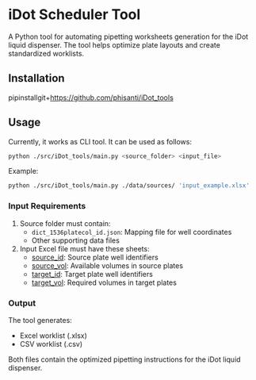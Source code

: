 #  

# iDot Scheduler Tool

A Python tool for automating pipetting worksheets generation for the iDot liquid dispenser. The tool helps optimize plate layouts and create standardized worklists.

## Installation

pipinstallgit+https://github.com/phisanti/iDot_tools

## Usage

Currently, it works as CLI tool. It can be used as follows:

```bash
python ./src/iDot_tools/main.py <source_folder> <input_file>
```

Example:

```bash
python ./src/iDot_tools/main.py ./data/sources/ 'input_example.xlsx'
```

### Input Requirements

1. Source folder must contain:
   * `dict_1536platecol_id.json`: Mapping file for well coordinates
   * Other supporting data files
2. Input Excel file must have these sheets:
   * [source_id](vscode-file://vscode-app/Applications/Visual%20Studio%20Code.app/Contents/Resources/app/out/vs/code/electron-sandbox/workbench/workbench.html): Source plate well identifiers
   * [source_vol](vscode-file://vscode-app/Applications/Visual%20Studio%20Code.app/Contents/Resources/app/out/vs/code/electron-sandbox/workbench/workbench.html): Available volumes in source plates
   * [target_id](vscode-file://vscode-app/Applications/Visual%20Studio%20Code.app/Contents/Resources/app/out/vs/code/electron-sandbox/workbench/workbench.html): Target plate well identifiers
   * [target_vol](vscode-file://vscode-app/Applications/Visual%20Studio%20Code.app/Contents/Resources/app/out/vs/code/electron-sandbox/workbench/workbench.html): Required volumes in target plates

### Output

The tool generates:

* Excel worklist (.xlsx)
* CSV worklist (.csv)

Both files contain the optimized pipetting instructions for the iDot liquid dispenser.
